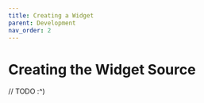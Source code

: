 ```yaml
---
title: Creating a Widget
parent: Development
nav_order: 2
---
```


# Creating the Widget Source

// TODO :^)